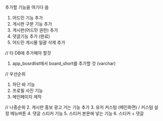 추가할 기능을 여기다 씀

1. 어드민 기능 추가
2. 게시판 구분 기능 추가
3. 게시판(어드민 권한) 추가
4. 댓글기능 추가 (완료)
5. 어드민 게시물 일괄 삭제 추가

// 타 DB에 추가해야 할것
1. app_bosrdlist에서 board_short를 추가할 것 (varchar)

// 우선순위
1. 하단 바 기능 
2. 프로필 사진 기능
3. 메인페이지 제작

// 나중순위
2. 게시판 홍보 광고 거는 기능 추가
3. 유저 커스텀 (메인화면) / 커스텀 설정 메뉴버튼
4. 댓글 스티커 기능
5. 스티커 본문에 넣는 기능
6. 스티커 + 댓글